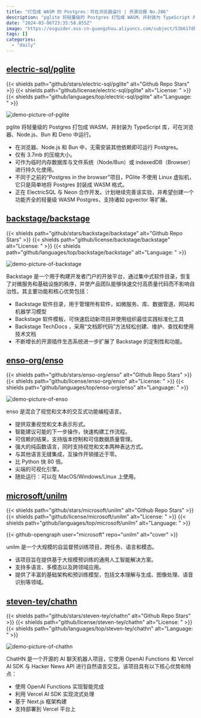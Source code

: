 ```yaml
---
title: "打包成 WASM 的 Postgres：可在浏览器运行 | 开源日报 No.206"
description: "pglite 将轻量级的 Postgres 打包成 WASM，并封装为 TypeScript 库，可在浏览器、Node.js、Bun 和 Deno 中运行。"
date: "2024-03-06T23:35:58.855Z"
image: "https://osguider.oss-cn-guangzhou.aliyuncs.com/subject/53b617db9420f25aacc9961bbff368f0.png"
tags: []
categories:
  - "daily"
---
```


## [electric-sql/pglite](https://github.com/electric-sql/pglite)

{{< shields path="github/stars/electric-sql/pglite" alt="Github Repo Stars" >}} {{< shields path="github/license/electric-sql/pglite" alt="License: " >}} {{< shields path="github/languages/top/electric-sql/pglite" alt="Language: " >}}

![demo-picture-of-pglite](https://static.osguider.com/subject/github/electric-sql/pglite/64a8f9b77175579bbdc15139986ff112.png)

pglite 将轻量级的 Postgres 打包成 WASM，并封装为 TypeScript 库，可在浏览器、Node.js、Bun 和 Deno 中运行。

- 在浏览器、Node.js 和 Bun 中，无需安装其他依赖即可运行 Postgres。
- 仅有 3.7mb 的压缩大小。
- 可作为临时内存数据库与文件系统（Node/Bun）或 indexedDB（Browser）进行持久化使用。
- 不同于之前的“Postgres in the browser”项目，PGlite 不使用 Linux 虚拟机，它只是简单地将 Postgres 封装成 WASM 格式。
- 正在 ElectricSQL 与 Neon 合作开发。计划继续完善该实验，并希望创建一个功能齐全的轻量级 WASM Postgres，支持诸如 pgvector 等扩展。
  
## [backstage/backstage](https://github.com/backstage/backstage)

{{< shields path="github/stars/backstage/backstage" alt="Github Repo Stars" >}} {{< shields path="github/license/backstage/backstage" alt="License: " >}} {{< shields path="github/languages/top/backstage/backstage" alt="Language: " >}}

![demo-picture-of-backstage](https://picgo-daily.oss-cn-guangzhou.aliyuncs.com/picgo-daily/2024/1b37fec203b7a3ded049b0cc1d7a5826.png)

Backstage 是一个用于构建开发者门户的开放平台，通过集中式软件目录，恢复了对微服务和基础设施的秩序，并使产品团队能够快速交付高质量代码而不影响自治性。其主要功能和核心优势包括：

- Backstage 软件目录，用于管理所有软件，如微服务、库、数据管道、网站和机器学习模型
- Backstage 软件模板，可快速启动新项目并使用组织最佳实践标准化工具
- Backstage TechDocs ，采用“文档即代码”方法轻松创建、维护、查找和使用技术文档
- 不断增长的开源插件生态系统进一步扩展了 Backstage 的定制性和功能。
  
## [enso-org/enso](https://github.com/enso-org/enso)

{{< shields path="github/stars/enso-org/enso" alt="Github Repo Stars" >}} {{< shields path="github/license/enso-org/enso" alt="License: " >}} {{< shields path="github/languages/top/enso-org/enso" alt="Language: " >}}

![demo-picture-of-enso](https://static.osguider.com/subject/github/enso-org/enso/926bc060ce33f9f35e703519b8368e49.png)

enso 是混合了视觉和文本的交互式功能编程语言。

- 提供双重视觉和文本表示形式。
- 智能建议可能的下一步操作，快速构建工作流程。
- 可信赖的结果，支持版本控制和可信数据质量管理。
- 强大的纯函数语言，同时支持视觉和文本两种表达方式。
- 与其他语言无缝集成，互操作开销接近于零。
- 比 Python 快 80 倍。
- 尖端的可视化引擎。
- 随处运行：可以在 MacOS/Windows/Linux 上使用。
  
## [microsoft/unilm](https://github.com/microsoft/unilm)

{{< shields path="github/stars/microsoft/unilm" alt="Github Repo Stars" >}} {{< shields path="github/license/microsoft/unilm" alt="License: " >}} {{< shields path="github/languages/top/microsoft/unilm" alt="Language: " >}}

{{< github-opengraph user="microsoft" repo="unilm" alt="cover" >}}

unilm 是一个大规模的自监督预训练项目，跨任务、语言和模态。

- 该项目旨在提供基于大规模预训练的通用人工智能解决方案。
- 支持多语言、多模态以及跨领域应用。
- 提供了丰富的基础架构和预训练模型，包括文本理解与生成、图像处理、语音识别等领域。
  
## [steven-tey/chathn](https://github.com/steven-tey/chathn)

{{< shields path="github/stars/steven-tey/chathn" alt="Github Repo Stars" >}} {{< shields path="github/license/steven-tey/chathn" alt="License: " >}} {{< shields path="github/languages/top/steven-tey/chathn" alt="Language: " >}}

![demo-picture-of-chathn](https://picgo-daily.oss-cn-guangzhou.aliyuncs.com/picgo-daily/2023/e3c08204b024d2510b5daf3a68853aad.png)

ChatHN 是一个开源的 AI 聊天机器人项目，它使用 OpenAI Functions 和 Vercel AI SDK 与 Hacker News API 进行自然语言交互。该项目具有以下核心优势和特点：

- 使用 OpenAI Functions 实现智能完成
- 利用 Vercel AI SDK 实现流式处理
- 基于 Next.js 框架构建
- 支持部署到 Vercel 平台上
  
